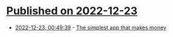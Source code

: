 # [Published on 2022-12-23](index.md)

* [2022-12-23, 00:49:39](https://news.ycombinator.com/item?id=34101016) - [The simplest app that makes money](https://billprin.com/2022/12/07/simpest-app-that-makes-money.html)
